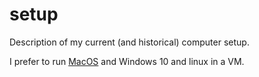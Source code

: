 # setup
Description of my current (and historical) computer setup.

I prefer to run [MacOS](/mac.md) and Windows 10 and linux in a VM.
